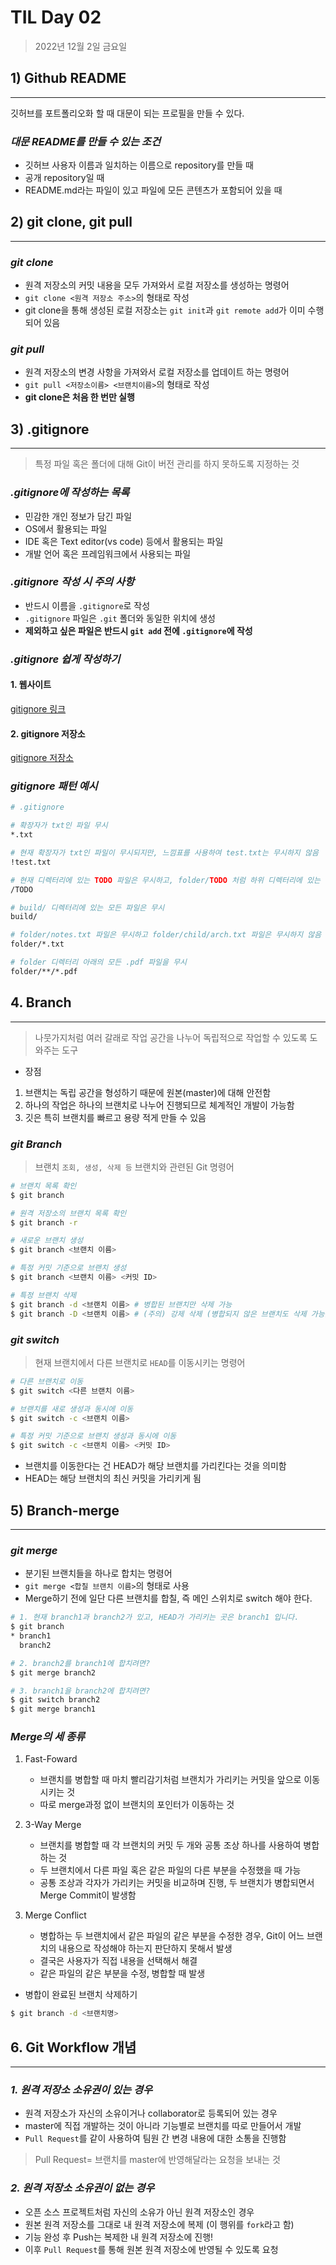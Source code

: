 # TIL Day 02

>2022년 12월 2일 금요일

## 1) Github README
---
깃허브를 포트폴리오화 할 때 대문이 되는 프로필을 만들 수 있다.

### *대문 README를 만들 수 있는 조건*
- 깃허브 사용자 이름과 일치하는 이름으로 repository를 만들 때
- 공개 repository일 때
- README.md라는 파일이 있고 파일에 모든 콘텐츠가 포함되어 있을 때

## 2) git clone, git pull
---
### *git clone*
- 원격 저장소의 커밋 내용을 모두 가져와서 로컬 저장소를 생성하는 명령어
- ```git clone <원격 저장소 주소>```의 형태로 작성
- git clone을 통해 생성된 로컬 저장소는 ```git init```과 ```git remote add```가 이미 수행되어 있음

### *git pull*
- 원격 저장소의 변경 사항을 가져와서 로컬 저장소를 업데이트 하는 명령어
- ```git pull <저장소이름> <브랜치이름>```의 형태로 작성
- **git clone은 처음 한 번만 실행**

## 3) .gitignore
---
>특정 파일 혹은 폴더에 대해 Git이 버전 관리를 하지 못하도록 지정하는 것

### *.gitignore에 작성하는 목록*
- 민감한 개인 정보가 담긴 파일
- OS에서 활용되는 파일
- IDE 혹은 Text editor(vs code) 등에서 활용되는 파일
- 개발 언어 혹은 프레임워크에서 사용되는 파일

### *.gitignore 작성 시 주의 사항*
- 반드시 이름을 ```.gitignore```로 작성
- ```.gitignore``` 파일은 ```.git``` 폴더와 동일한 위치에 생성
- **제외하고 싶은 파일은 반드시 ```git add``` 전에 ```.gitignore```에 작성**

### *.gitignore 쉽게 작성하기*

#### 1. 웹사이트
[gitignore 링크](https://www.toptal.com/developers/gitignore/)

#### 2. gitignore 저장소
[gitignore 저장소](https://github.com/github/gitignore)


### *gitignore 패턴 예시*

```bash
# .gitignore

# 확장자가 txt인 파일 무시
*.txt

# 현재 확장자가 txt인 파일이 무시되지만, 느낌표를 사용하여 test.txt는 무시하지 않음
!test.txt

# 현재 디렉터리에 있는 TODO 파일은 무시하고, folder/TODO 처럼 하위 디렉터리에 있는 파일은 무시하지 않음
/TODO

# build/ 디렉터리에 있는 모든 파일은 무시
build/

# folder/notes.txt 파일은 무시하고 folder/child/arch.txt 파일은 무시하지 않음
folder/*.txt

# folder 디렉터리 아래의 모든 .pdf 파일을 무시
folder/**/*.pdf
```

## 4. Branch
---
>나뭇가지처럼 여러 갈래로 작업 공간을 나누어 독립적으로 작업할 수 있도록 도와주는 도구

- 장점
 1. 브랜치는 독립 공간을 형성하기 때문에 원본(master)에 대해 안전함
 2. 하나의 작업은 하나의 브랜치로 나누어 진행되므로 체계적인 개발이 가능함
 3. 깃은 특히 브랜치를 빠르고 용량 적게 만들 수 있음
  
### *git Branch*
>브랜치 ```조회, 생성, 삭제 등``` 브랜치와 관련된 Git 명령어

```bash
# 브랜치 목록 확인
$ git branch

# 원격 저장소의 브랜치 목록 확인
$ git branch -r

# 새로운 브랜치 생성
$ git branch <브랜치 이름>

# 특정 커밋 기준으로 브랜치 생성
$ git branch <브랜치 이름> <커밋 ID>

# 특정 브랜치 삭제
$ git branch -d <브랜치 이름> # 병합된 브랜치만 삭제 가능
$ git branch -D <브랜치 이름> # (주의) 강제 삭제 (병합되지 않은 브랜치도 삭제 가능)
```
### *git switch*
>현재 브랜치에서 다른 브랜치로 ```HEAD```를 이동시키는 명령어

```bash
# 다른 브랜치로 이동
$ git switch <다른 브랜치 이름>

# 브랜치를 새로 생성과 동시에 이동
$ git switch -c <브랜치 이름>

# 특정 커밋 기준으로 브랜치 생성과 동시에 이동
$ git switch -c <브랜치 이름> <커밋 ID>
```
- 브랜치를 이동한다는 건 HEAD가 해당 브랜치를 가리킨다는 것을 의미함
- HEAD는 해당 브랜치의 최신 커밋을 가리키게 됨

## 5) Branch-merge
---
### *git merge*
- 분기된 브랜치들을 하나로 합치는 명령어
- ```git merge <합칠 브랜치 이름>```의 형태로 사용
- Merge하기 전에 일단 다른 브랜치를 합칠, 즉 메인 스위치로 switch 해야 한다.

```bash
# 1. 현재 branch1과 branch2가 있고, HEAD가 가리키는 곳은 branch1 입니다.
$ git branch
* branch1
  branch2

# 2. branch2를 branch1에 합치려면?
$ git merge branch2

# 3. branch1을 branch2에 합치려면?
$ git switch branch2
$ git merge branch1
```

### *Merge의 세 종류*
1. Fast-Foward
   - 브랜치를 병합할 때 마치 빨리감기처럼 브랜치가 가리키는 커밋을 앞으로 이동시키는 것
   - 따로 merge과정 없이 브랜치의 포인터가 이동하는 것

2. 3-Way Merge
   - 브랜치를 병합할 때 각 브랜치의 커밋 두 개와 공통 조상 하나를 사용하여 병합하는 것
   - 두 브랜치에서 다른 파일 혹은 같은 파일의 다른 부분을 수정했을 때 가능
   - 공통 조상과 각자가 가리키는 커밋을 비교하며 진행, 두 브랜치가 병합되면서 Merge Commit이 발생함

3. Merge Conflict
   - 병합하는 두 브랜치에서 같은 파일의 같은 부분을 수정한 경우, Git이 어느 브랜치의 내용으로 작성해야 하는지 판단하지 못해서 발생
   - 결국은 사용자가 직접 내용을 선택해서 해결
   - 같은 파일의 같은 부분을 수정, 병합할 때 발생
 - 병합이 완료된 브랜치 삭제하기
  ```bash
  $ git branch -d <브랜치명>
  ```
  ## 6. Git Workflow 개념
  ---
  ### *1. 원격 저장소 소유권이 있는 경우*
  - 원격 저장소가 자신의 소유이거나 collaborator로 등록되어 있는 경우
  - master에 직접 개발하는 것이 아니라 기능별로 브랜치를 따로 만들어서 개발
  - ```Pull Request```를 같이 사용하여 팀원 간 변경 내용에 대한 소통을 진행함

>Pull Request= 브랜치를 master에 반영해달라는 요청을 보내는 것

### *2. 원격 저장소 소유권이 없는 경우*
- 오픈 소스 프로젝트처럼 자신의 소유가 아닌 원격 저장소인 경우
- 원본 원격 저장소를 그대로 내 원격 저장소에 복제 (이 행위를 ```fork```라고 함)
- 기능 완성 후 Push는 복제한 내 원격 저장소에 진행!
- 이후 ```Pull Request```를 통해 원본 원격 저장소에 반영될 수 있도록 요청

